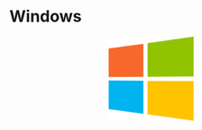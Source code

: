 # Windows

<p align="center"><img align="center" width="30%" height="30%" src="assets/windows.svg"></p>
